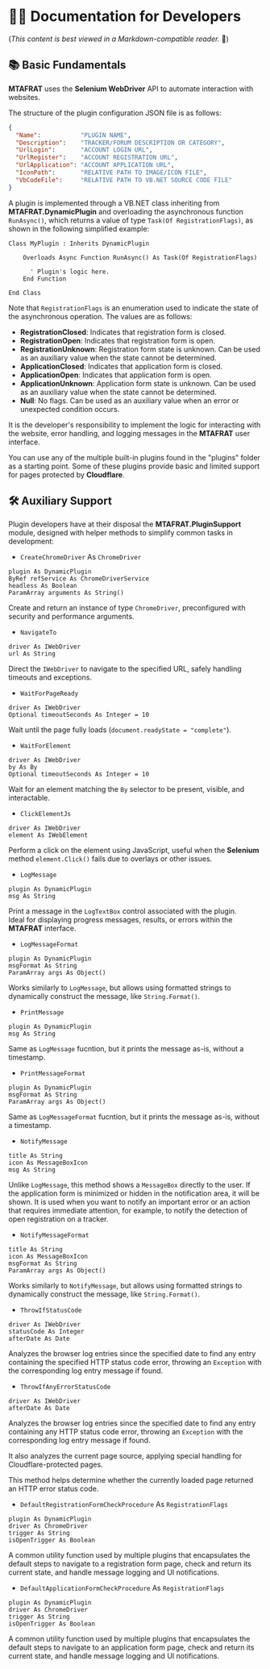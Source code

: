 # 👩‍💻 Documentation for Developers

(_This content is best viewed in a Markdown-compatible reader._ 👀)

## 📚 Basic Fundamentals

**MTAFRAT** uses the **Selenium WebDriver** API to automate interaction with websites.

The structure of the plugin configuration JSON file is as follows:

```json
{
  "Name":           "PLUGIN NAME",
  "Description":    "TRACKER/FORUM DESCRIPTION OR CATEGORY",
  "UrlLogin":       "ACCOUNT LOGIN URL",
  "UrlRegister":    "ACCOUNT REGISTRATION URL",
  "UrlApplication": "ACCOUNT APPLICATION URL",
  "IconPath":       "RELATIVE PATH TO IMAGE/ICON FILE",
  "VbCodeFile":     "RELATIVE PATH TO VB.NET SOURCE CODE FILE"
}
```

A plugin is implemented through a VB.NET class inheriting from **MTAFRAT.DynamicPlugin** and overloading the asynchronous function `RunAsync()`, which returns a value of type `Task(Of RegistrationFlags)`, as shown in the following simplified example:

```vbnet
Class MyPlugin : Inherits DynamicPlugin

    Overloads Async Function RunAsync() As Task(Of RegistrationFlags)
      
      ' Plugin's logic here.
    End Function

End Class
```

Note that `RegistrationFlags` is an enumeration used to indicate the state of the asynchronous operation. The values are as follows:

 - **RegistrationClosed**:  Indicates that registration form is closed.
 - **RegistrationOpen**:    Indicates that registration form is open.
 - **RegistrationUnknown**: Registration form state is unknown. Can be used as an auxiliary value when the state cannot be determined.
 - **ApplicationClosed**:  Indicates that application form is closed.
 - **ApplicationOpen**:    Indicates that application form is open.
 - **ApplicationUnknown**: Application form state is unknown. Can be used as an auxiliary value when the state cannot be determined.
 - **Null**: No flags. Can be used as an auxiliary value when an error or unexpected condition occurs.

It is the developer's responsibility to implement the logic for interacting with the website, error handling, and logging messages in the **MTAFRAT** user interface.

You can use any of the multiple built-in plugins found in the "plugins" folder as a starting point. Some of these plugins provide basic and limited support for pages protected by **Cloudflare**.

## 🛠️ Auxiliary Support

Plugin developers have at their disposal the **MTAFRAT.PluginSupport** module, designed with helper methods to simplify common tasks in development:

 - `CreateChromeDriver` As `ChromeDriver`
```vbnet
plugin As DynamicPlugin
ByRef refService As ChromeDriverService
headless As Boolean
ParamArray arguments As String()
```
Create and return an instance of type `ChromeDriver`, preconfigured with security and performance arguments. 

 - `NavigateTo`
```vbnet
driver As IWebDriver
url As String
```
Direct the `IWebDriver` to navigate to the specified URL, safely handling timeouts and exceptions.

 - `WaitForPageReady`
```vbnet
driver As IWebDriver
Optional timeoutSeconds As Integer = 10
```
Wait until the page fully loads (`document.readyState = "complete"`).  

 - `WaitForElement`
```vbnet
driver As IWebDriver
by As By
Optional timeoutSeconds As Integer = 10
```
Wait for an element matching the `By` selector to be present, visible, and interactable.  

 - `ClickElementJs`
```vbnet
driver As IWebDriver
element As IWebElement
```
Perform a click on the element using JavaScript, useful when the **Selenium** method `element.Click()` fails due to overlays or other issues.

 - `LogMessage`
```vbnet
plugin As DynamicPlugin
msg As String
```
Print a message in the `LogTextBox` control associated with the plugin.  
Ideal for displaying progress messages, results, or errors within the **MTAFRAT** interface.  

 - `LogMessageFormat`
```vbnet
plugin As DynamicPlugin
msgFormat As String
ParamArray args As Object()
```
Works similarly to `LogMessage`, but allows using formatted strings to dynamically construct the message, like `String.Format()`.

 - `PrintMessage`
```vbnet
plugin As DynamicPlugin
msg As String
```
Same as `LogMessage` fucntion, but it prints the message as-is, without a timestamp.

 - `PrintMessageFormat`
```vbnet
plugin As DynamicPlugin
msgFormat As String
ParamArray args As Object()
```
Same as `LogMessageFormat` fucntion, but it prints the message as-is, without a timestamp.

 - `NotifyMessage`
```vbnet
title As String
icon As MessageBoxIcon
msg As String
```
Unlike `LogMessage`, this method shows a `MessageBox` directly to the user. If the application form is minimized or hidden in the notification area, it will be shown.
It is used when you want to notify an important error or an action that requires immediate attention, for example, to notify the detection of open registration on a tracker.  

 - `NotifyMessageFormat`
```vbnet
title As String
icon As MessageBoxIcon
msgFormat As String
ParamArray args As Object()
```
Works similarly to `NotifyMessage`, but allows using formatted strings to dynamically construct the message, like `String.Format()`.

 - `ThrowIfStatusCode`
```vbnet
driver As IWebDriver
statusCode As Integer
afterDate As Date
```
Analyzes the browser log entries since the specified date to find any entry containing the specified HTTP status code error, throwing an `Exception` with the corresponding log entry message if found.

 - `ThrowIfAnyErrorStatusCode`
```vbnet
driver As IWebDriver
afterDate As Date
```
Analyzes the browser log entries since the specified date to find any entry containing any HTTP status code error, throwing an `Exception` with the corresponding log entry message if found. 

It also analyzes the current page source, applying special handling for Cloudflare-protected pages.

This method helps determine whether the currently loaded page returned an HTTP error status code.

 - `DefaultRegistrationFormCheckProcedure` As `RegistrationFlags`
```vbnet
plugin As DynamicPlugin
driver As ChromeDriver
trigger As String
isOpenTrigger As Boolean
```
A common utility function used by multiple plugins that encapsulates the default steps to navigate 
to a registration form page, check and return its current state, and handle message logging and UI notifications.

 - `DefaultApplicationFormCheckProcedure` As `RegistrationFlags`
```vbnet
plugin As DynamicPlugin
driver As ChromeDriver
trigger As String
isOpenTrigger As Boolean
```
A common utility function used by multiple plugins that encapsulates the default steps to navigate 
to an application form page, check and return its current state, and handle message logging and UI notifications.
